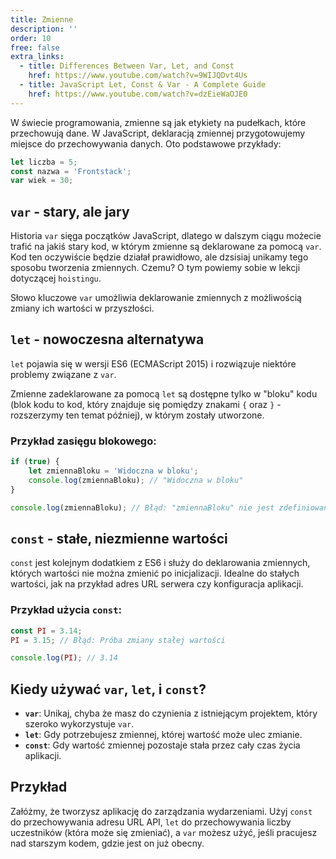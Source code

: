 ```yaml
---
title: Zmienne
description: ''
order: 10
free: false
extra_links:
  - title: Differences Between Var, Let, and Const
    href: https://www.youtube.com/watch?v=9WIJQDvt4Us
  - title: JavaScript Let, Const & Var - A Complete Guide
    href: https://www.youtube.com/watch?v=dzEieWaOJE0
---
```


W świecie programowania, zmienne są jak etykiety na pudełkach, które przechowują dane. W JavaScript, deklaracją zmiennej przygotowujemy miejsce do przechowywania danych. Oto podstawowe przykłady:

```javascript
let liczba = 5;
const nazwa = 'Frontstack';
var wiek = 30;
```

## `var` - stary, ale jary

Historia `var` sięga początków JavaScript, dlatego w dalszym ciągu możecie trafić na jakiś stary kod, w którym zmienne są deklarowane za pomocą `var`. Kod ten oczywiście będzie działał prawidłowo, ale dzsisiaj unikamy tego sposobu tworzenia zmiennych. Czemu? O tym powiemy sobie w lekcji dotyczącej `hoistingu`.

Słowo kluczowe `var` umożliwia deklarowanie zmiennych z możliwością zmiany ich wartości w przyszłości.

## `let` - nowoczesna alternatywa

`let` pojawia się w wersji ES6 (ECMAScript 2015) i rozwiązuje niektóre problemy związane z `var`.

Zmienne zadeklarowane za pomocą `let` są dostępne tylko w "bloku" kodu (blok kodu to kod, który znajduje się pomiędzy znakami `{` oraz `}` - rozszerzymy ten temat później), w którym zostały utworzone.

### Przykład zasięgu blokowego:

```javascript
if (true) {
	let zmiennaBloku = 'Widoczna w bloku';
	console.log(zmiennaBloku); // "Widoczna w bloku"
}

console.log(zmiennaBloku); // Błąd: "zmiennaBloku" nie jest zdefiniowana.
```

## `const` - stałe, niezmienne wartości

`const` jest kolejnym dodatkiem z ES6 i służy do deklarowania zmiennych, których wartości nie można zmienić po inicjalizacji. Idealne do stałych wartości, jak na przykład adres URL serwera czy konfiguracja aplikacji.

### Przykład użycia `const`:

```javascript
const PI = 3.14;
PI = 3.15; // Błąd: Próba zmiany stałej wartości

console.log(PI); // 3.14
```

## Kiedy używać `var`, `let`, i `const`?

- **`var`**: Unikaj, chyba że masz do czynienia z istniejącym projektem, który szeroko wykorzystuje `var`.
- **`let`**: Gdy potrzebujesz zmiennej, której wartość może ulec zmianie.
- **`const`**: Gdy wartość zmiennej pozostaje stała przez cały czas życia aplikacji.

## Przykład

Załóżmy, że tworzysz aplikację do zarządzania wydarzeniami. Użyj `const` do przechowywania adresu URL API, `let` do przechowywania liczby uczestników (która może się zmieniać), a `var` możesz użyć, jeśli pracujesz nad starszym kodem, gdzie jest on już obecny.
